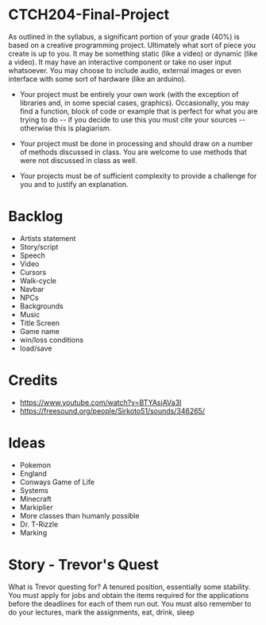 # CTCH204-Final-Project

As outlined in the syllabus, a significant portion of your grade (40%) is based on a creative programming project. Ultimately what sort of piece you create is up to
you. It may be something static (like a video) or dynamic (like a video). It may have an interactive component or take no user input whatsoever. You may choose to include audio, external images or even interface with some sort of hardware (like an arduino).

- Your project must be entirely your own work (with the exception of libraries and, in some special cases, graphics). Occasionally, you may find a function, block of code or example that is perfect for what you are trying to do -- if you decide to use this you must cite your sources -- otherwise this is plagiarism.

- Your project must be done in processing and should draw on a number of methods discussed in class. You are welcome to use methods that were not discussed in class as well.

- Your projects must be of sufficient complexity to provide a challenge for you and to justify an explanation.

# Backlog

- Artists statement
- Story/script
- Speech
- Video
- Cursors
- Walk-cycle
- Navbar
- NPCs
- Backgrounds
- Music
- Title Screen
- Game name
- win/loss conditions
- load/save

# Credits

- https://www.youtube.com/watch?v=BTYAsjAVa3I
- https://freesound.org/people/Sirkoto51/sounds/346265/

# Ideas

- Pokemon
- England
- Conways Game of Life
- Systems
- Minecraft
- Markiplier
- More classes than humanly possible
- Dr. T-Rizzle
- Marking

# Story - Trevor's Quest

What is Trevor questing for? A tenured position, essentially some stability. You must apply for jobs and obtain the items required for the applications before the deadlines for each of them run out. You must also remember to do your lectures, mark the assignments, eat, drink, sleep
